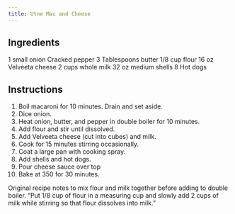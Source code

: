 ```yaml
---
title: Utne Mac and Cheese
---
```


## Ingredients
1 small onion 
Cracked pepper
3 Tablespoons butter
1/8 cup flour
16 oz Velveeta cheese
2 cups whole milk
32 oz medium shells
8 Hot dogs

## Instructions
1. Boil macaroni for 10 minutes. Drain and set aside.
2. Dice onion.
3. Heat onion, butter, and pepper in double boiler for 10 minutes.
4. Add flour and stir until dissolved.
5. Add Velveeta cheese (cut into cubes) and milk.
6. Cook for 15 minutes stirring occasionally. 
7. Coat a large pan with cooking spray.
8. Add shells and hot dogs.
9. Pour cheese sauce over top
10. Bake at 350 for 30 minutes.



Original recipe notes to mix flour and milk together before adding to double boiler. “Put 1/8 cup of flour in a measuring cup and slowly add 2 cups of milk while stirring so that flour dissolves into milk.”

